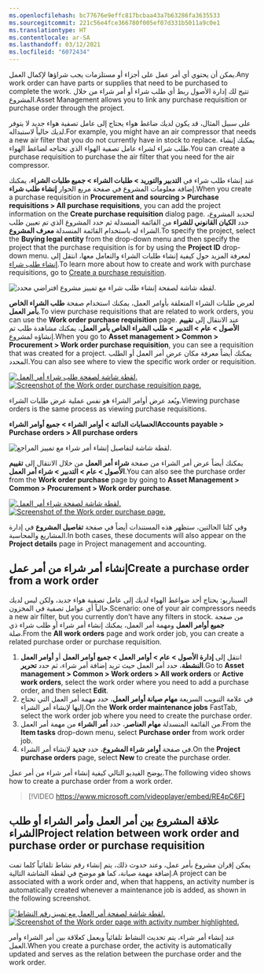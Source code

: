 ```yaml
---
ms.openlocfilehash: bc77676e9effc817bcbaa43a7b63286fa3635533
ms.sourcegitcommit: 221c56e4fce366780f005ef07d331b5011a9c0e1
ms.translationtype: HT
ms.contentlocale: ar-SA
ms.lasthandoff: 03/12/2021
ms.locfileid: "6072434"
---
```

<span data-ttu-id="929da-101">يمكن أن يحتوي أي أمر عمل على أجزاء أو مستلزمات يجب شراؤها لإكمال العمل.</span><span class="sxs-lookup"><span data-stu-id="929da-101">Any work order can have parts or supplies that need to be purchased to complete the work.</span></span> <span data-ttu-id="929da-102">تتيح لك إدارة الأصول ربط أي طلب شراء أو أمر شراء من خلال المشروع.</span><span class="sxs-lookup"><span data-stu-id="929da-102">Asset Management allows you to link any purchase requisition or purchase order through the project.</span></span> 

<span data-ttu-id="929da-103">على سبيل المثال، قد يكون لديك ضاغط هواء يحتاج إلى عامل تصفية هواء جديد لا يتوفر لديك حالياً لاستبداله.</span><span class="sxs-lookup"><span data-stu-id="929da-103">For example, you might have an air compressor that needs a new air filter that you do not currently have in stock to replace.</span></span> <span data-ttu-id="929da-104">يمكنك إنشاء طلب شراء لشراء عامل تصفية الهواء الذي تحتاجه لضاغط الهواء.</span><span class="sxs-lookup"><span data-stu-id="929da-104">You can create a purchase requisition to purchase the air filter that you need for the air compressor.</span></span> 

<span data-ttu-id="929da-105">عند إنشاء طلب شراء في **‏‫التدبير والتوريد‬ > طلبات الشراء > جميع طلبات الشراء**، يمكنك إضافة معلومات المشروع في صفحة مربع الحوار **إنشاء طلب شراء**.</span><span class="sxs-lookup"><span data-stu-id="929da-105">When you create a purchase requisition in **Procurement and sourcing > Purchase requisitions > All purchase requisitions**, you can add the project information on the **Create purchase requisition** dialog page.</span></span> <span data-ttu-id="929da-106">لتحديد المشروع، حدد **الكيان القانوني للشراء** من القائمة المنسدلة ثم حدد المشروع الذي تم تعيين طلب الشراء له باستخدام القائمة المنسدلة **معرف المشروع**.</span><span class="sxs-lookup"><span data-stu-id="929da-106">To specify the project, select the **Buying legal entity** from the drop-down menu and then specify the project that the purchase requisition is for by using the **Project ID** drop-down menu.</span></span> <span data-ttu-id="929da-107">لمعرفة المزيد حول كيفية إنشاء طلبات الشراء والتعامل معها، انتقل إلى [إنشاء طلب شراء](https://docs.microsoft.com/learn/modules/configure-perform-procure-purchase-dyn365-supply-chain-mgmt/6-requisition/?azure-portal=true).</span><span class="sxs-lookup"><span data-stu-id="929da-107">To learn more about how to create and work with purchase requisitions, go to [Create a purchase requisition](https://docs.microsoft.com/learn/modules/configure-perform-procure-purchase-dyn365-supply-chain-mgmt/6-requisition/?azure-portal=true).</span></span> 

![لقطة شاشة لصفحة إنشاء طلب شراء مع تمييز مشروع افتراضي محدد.](../media/create-purchase-requisition-ssm.png)
 
<span data-ttu-id="929da-109">لعرض طلبات الشراء المتعلقة بأوامر العمل، يمكنك استخدام صفحة **طلب الشراء الخاص بأمر العمل**.</span><span class="sxs-lookup"><span data-stu-id="929da-109">To view purchase requisitions that are related to work orders, you can use the **Work order purchase requisition** page.</span></span> <span data-ttu-id="929da-110">عند الانتقال إلى **تقييم الأصول > عام > التدبير > طلب الشراء الخاص بأمر العمل**، يمكنك مشاهدة طلب تم إنشاؤه لمشروع.</span><span class="sxs-lookup"><span data-stu-id="929da-110">When you go to **Asset management > Common > Procurement > Work order purchase requisition**, you can see a requisition that was created for a project.</span></span> <span data-ttu-id="929da-111">يمكنك أيضاً معرفة مكان عرض أمر العمل أو الطلب المحدد.</span><span class="sxs-lookup"><span data-stu-id="929da-111">You can also see where to view the specific work order or requisition.</span></span> 

<span data-ttu-id="929da-112">[![لقطة شاشة لصفحة طلب شراء أمر العمل.](../media/work-order-purchase-requisition-ssm.png)](../media/work-order-purchase-requisition-ssm.png#lightbox)</span><span class="sxs-lookup"><span data-stu-id="929da-112">[![Screenshot of the Work order purchase requisition page.](../media/work-order-purchase-requisition-ssm.png)](../media/work-order-purchase-requisition-ssm.png#lightbox)</span></span>
  
<span data-ttu-id="929da-113">ويُعد عرض أوامر الشراء هو نفس عملية عرض طلبات الشراء.</span><span class="sxs-lookup"><span data-stu-id="929da-113">Viewing purchase orders is the same process as viewing purchase requisitions.</span></span> 

<span data-ttu-id="929da-114">**الحسابات الدائنة > أوامر الشراء > جميع أوامر الشراء**</span><span class="sxs-lookup"><span data-stu-id="929da-114">**Accounts payable > Purchase orders > All purchase orders**</span></span>

![لقطة شاشة لتفاصيل إنشاء أمر شراء مع تمييز المراجع.](../media/create-purchase-order-ssm.png)
 
<span data-ttu-id="929da-116">يمكنك أيضاً عرض أمر الشراء من صفحة **شراء أمر العمل** من خلال الانتقال إلى **تقييم الأصول > عام > التدبير > شراء أمر العمل**.</span><span class="sxs-lookup"><span data-stu-id="929da-116">You can also see the purchase order from the **Work order purchase** page by going to **Asset Management > Common > Procurement > Work order purchase**.</span></span>
 
<span data-ttu-id="929da-117">[![لقطة شاشة لصفحة شراء أمر العمل.](../media/work-order-purchase-ssm.png)](../media/work-order-purchase-ssm.png#lightbox)</span><span class="sxs-lookup"><span data-stu-id="929da-117">[![Screenshot of the Work order purchase page.](../media/work-order-purchase-ssm.png)](../media/work-order-purchase-ssm.png#lightbox)</span></span>

<span data-ttu-id="929da-118">وفي كلتا الحالتين، ستظهر هذه المستندات أيضاً في صفحة **تفاصيل المشروع** في إدارة المشاريع والمحاسبة.</span><span class="sxs-lookup"><span data-stu-id="929da-118">In both cases, these documents will also appear on the **Project details** page in Project management and accounting.</span></span> 

## <a name="create-a-purchase-order-from-a-work-order"></a><span data-ttu-id="929da-119">إنشاء أمر شراء من أمر عمل</span><span class="sxs-lookup"><span data-stu-id="929da-119">Create a purchase order from a work order</span></span>
<span data-ttu-id="929da-120">السيناريو: يحتاج أحد ضواغط الهواء لديك إلى عامل تصفية هواء جديد، ولكن ليس لديك حالياً أي عوامل تصفية في المخزون.</span><span class="sxs-lookup"><span data-stu-id="929da-120">Scenario: one of your air compressors needs a new air filter, but you currently don’t have any filters in stock.</span></span> <span data-ttu-id="929da-121">من صفحة **جميع أوامر العمل** ومهمة أمر العمل، يمكنك إنشاء أمر شراء أو طلب شراء ذي صلة.</span><span class="sxs-lookup"><span data-stu-id="929da-121">From the **All work orders** page and work order job, you can create a related purchase order or purchase requisition.</span></span> 

1.  <span data-ttu-id="929da-122">انتقل إلى **إدارة الأصول > عام > أوامر العمل > جميع أوامر العمل** أو **أوامر العمل النشطة**، حدد أمر العمل حيث تريد إضافة أمر شراء، ثم حدد **تحرير**.</span><span class="sxs-lookup"><span data-stu-id="929da-122">Go to **Asset management > Common > Work orders > All work orders** or **Active work orders**, select the work order where you need to add a purchase order, and then select **Edit**.</span></span>
2.  <span data-ttu-id="929da-123">في علامة التبويب السريعة **مهام صيانة أوامر العمل**، حدد مهمة أمر العمل التي تحتاج إليها لإنشاء أمر الشراء.</span><span class="sxs-lookup"><span data-stu-id="929da-123">On the **Work order maintenance jobs** FastTab, select the work order job where you need to create the purchase order.</span></span>
3.  <span data-ttu-id="929da-124">من القائمة المنسدلة **مهام العناصر**، حدد **أمر الشراء** من مهمة أمر العمل.</span><span class="sxs-lookup"><span data-stu-id="929da-124">From the **Item tasks** drop-down menu, select **Purchase order** from work order job.</span></span>
4.  <span data-ttu-id="929da-125">في صفحة **أوامر شراء المشروع**، حدد **جديد** لإنشاء أمر الشراء.</span><span class="sxs-lookup"><span data-stu-id="929da-125">On the **Project purchase orders** page, select **New** to create the purchase order.</span></span>

<span data-ttu-id="929da-126">يوضح الفيديو التالي كيفية إنشاء أمر شراء من أمر عمل.</span><span class="sxs-lookup"><span data-stu-id="929da-126">The following video shows how to create a purchase order from a work order.</span></span>

 > [!VIDEO https://www.microsoft.com/videoplayer/embed/RE4pC6F]

## <a name="project-relation-between-work-order-and-purchase-order-or-purchase-requisition"></a><span data-ttu-id="929da-127">علاقة المشروع بين أمر العمل وأمر الشراء أو طلب الشراء</span><span class="sxs-lookup"><span data-stu-id="929da-127">Project relation between work order and purchase order or purchase requisition</span></span>
<span data-ttu-id="929da-128">يمكن إقران مشروع بأمر عمل، وعند حدوث ذلك، يتم إنشاء رقم نشاط تلقائياً كلما تمت إضافة مهمة صيانة، كما هو موضح في لقطة الشاشة التالية.</span><span class="sxs-lookup"><span data-stu-id="929da-128">A project can be associated with a work order and, when that happens, an activity number is automatically created whenever a maintenance job is added, as shown in the following screenshot.</span></span>
 
<span data-ttu-id="929da-129">[![لقطة شاشة لصفحة أمر العمل مع تمييز رقم النشاط.](../media/work-order-activity-ssm.png)](../media/work-order-activity-ssm.png#lightbox)</span><span class="sxs-lookup"><span data-stu-id="929da-129">[![Screenshot of the Work order page with activity number highlighted.](../media/work-order-activity-ssm.png)](../media/work-order-activity-ssm.png#lightbox)</span></span>

<span data-ttu-id="929da-130">عند إنشاء أمر شراء، يتم تحديث النشاط تلقائياً ويعمل كعلاقة بين أمر الشراء وأمر العمل.</span><span class="sxs-lookup"><span data-stu-id="929da-130">When you create a purchase order, the activity is automatically updated and serves as the relation between the purchase order and the work order.</span></span>